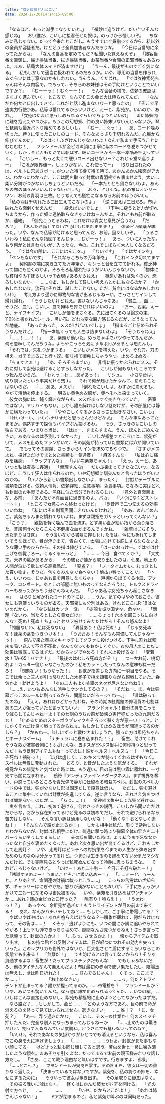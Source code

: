 ```yaml
---
title: "貧乏疫病どんとこい"
date: 2024-12-20T14:14:15+09:00
---
```

　「なるほど、もっと派手になりたいと。」
　「微妙に違うけど、だいたいそんな感じね」
　おい誰だ、こいしに接客任せた奴は。のっけから怪しいぞ。
　ちなみに私じゃない。だって今来たとこだし。もうすでに全員揃ってるから、私以外の全員が容疑者だ。けどどうせ全員加害者なんだろうな。
　「今日は当番的に余ってたからね」
　「なんの当番を定めてんだ？私聞いた覚えねえぞ」
　「接客当番を筆頭に、掃き掃除当番、拭き掃除当番、お茶当番や合間の正邪当番もあるわよ。まあ、結局大体メイドが済ますけど」
　「うーん、最後がものすごく気になる」
　私もしかして適当に扱われてるのだろうか。いや、専用の当番を作られるぐらいには丁寧なのかもしれない。うんうん。くたばれ。
　「では依神紫苑ちゃんはそんな内容で。でもって、そちらのお妹様はその手助けということでいいですか？」
　「むーーっ！！むぐーー！」
　そんな会話の横で、依頼の確認はさくさく進んでいく。ところで、なんでそこの金ピカは縛られてんだ。
　「なんだか何かと口出してきて、これだと話し進まないなーと思ったの」
　「そこで早速実力行使かあ。私等は慣れてるからいいけど、えーと、紫苑か。いいのか、あれ。」
　「女苑はたまに懲らしめられるぐらいでちょうどいいの」
　また姉妹間に難を抱えたやつかよ。もうこの幻想郷、仲の良い姉妹いないんじゃないか。琴と琵琶も最近バトり始めてるらしいし。
　「むー……ぐっ！」
　あ、コード噛み切った。縛りに使ったこいしのコード、そんなあっさり千切れるんだ。心臓から伸びてんのに。
　「ぷはっ！ふざけんじゃないわよ！なんで私まで手伝うことにむむむむ！」
　フランドールが金ピカの顔に丁寧に紫のコードを巻きつかせていく。しかし金ピカもただでは転ばず、細いコードから一本一本噛み千切っていく。
　「こいしー、もっと太くて硬いコード出せないー？これじゃ堂々巡りよー」
　「これが限界値ー。しょうがない、これ使ってー」
　取り出されたのは、ベルトに穴あきボールがついた待て待て待て待て、あかんあかん絵面がアカン。わかったわかった、ここは間を取って封獣の青羽根でも噛ませよう。太いし柔い分跡がつかないしちょうどいいだろ。
　「一本たりとも貸さないわよ。あんたの布のほうがいいんじゃないかしら」
　おう、ざけんな。私の布はオンリーワン、お前の青羽は三枚。どう考えても犠牲になるならお前のほうがいい。
　「私の羽は千切れたら三日生えてこないのよ」
　「逆に言えば三日だろ。布は破れたら面倒くせえんだ」
　「縫えばいいでしょ」
　「下手に縫うと効力が切れちまうから、作った奴に連絡取らなきゃいけねーんだよ。それともお前が取るか、連絡」
　「御免こうむるわね。これだけは貴女と意見が合うわ」
　「だろ？」
　「あんたら話してないで助けもむまむままま！」
　体金ピカ頭紫が喋った。いや、なんで私等が助けると思ってんだ、お前。図々しいぞ。
　「うるさいわね！私にそんな指図するんじゃ……むがーっ！」
　あっ、ついに入ったな。もう何がとは言わないが、入ったな、今の。これでしばらく大人しくなるだろう。
　「では今の隙に、ここにはんこを。」
　「ないです」
　「ではサインを」
　「ペンもないです」
　「それならこちらの万年筆を」
　「これインク切れてますよ」
　契約書の端に突き立てた万年筆が、キシっと音を立てて折れる。貧乏神って物にも効くのかよ。そろそろ私離れたほうがいいんじゃないか。
　「物体にも貧相やみすぼらしいって表現はあるからねえ」
　概念があれば効くのか。恐ろしいなおい。
　……なあ、もしかして貧しい考え方とかにもなるのか？
　「かもしれないな。流石にそれは、試したことない。ただ、貧血にはなるかもしれないわ」
　考え方より遥かに即物的な害が出るじゃねーか。さっさとサインして帰れ帰れ。
　「そうしたいけどねえ。書けないんじゃなあ」
　「貧血……血……そうだ、血判。こいし、血で拇印を押させればいいのよ」
　「おー、名案。えーと、ナイフナイフ」
　こいしが懐をまさぐる。先に出てくるのは論文の束、110％と書かれたシール、黒い布。どれも変な魔力感じるんだが、どうなってんだ地底。
　「あったあった。メスだけどいいでしょ」
　「指まるごと詰められそうなんだけど」
　「指一本無くっても人生は詰まないわよ」
　「そうじゃねえ」
　「……！……！！」
　あ、紫頭が動いた。めっちゃ手でバツ作ってるんだが、何を意味してんだろうな。よもやこっちを気にする余裕があるとは思えんし。
　「それでは、失礼つかまつる」
　こいしがメスを構えた。いや、それ刀。刀の構え。ガチでまるごと行く奴。斬り捨て御免しちゃうやつ。止めろ止めろ。
　「ちぇすとぉ！」
　「あ、そろそろまずい」
　非情に振りかぶられたメス。それに対して紫苑は避けることすらしなかった。
　こいしが何もないところですっ転んだからだ。
　「わわっ！わ……あがあっ！」
　ザシュ。
　小さな音は、切り裂いたという事実だけを残す。
　それで何が起きたかなんて、伝えることはないのだ。
　「……ああ、メスが」
　『倒れたこいしは、わずかに震えるも、やがて活動を停止する。
　明るい黄色の衣服が、赤へ朱へと染まっていく。
　彼女の胸には、鈍く輝きながらも、メスがまっすぐ突き立っていた。
　密室ではない。アリバイもない。しかし誰も解けはしない謎だけが、その部屋には静かに横たわっていた。』
　「ややこしくなるからさっさと起きなさい、こいし」
　「はいはーい。いいシナリオだと思ったんだけどなあ」
　そんな事件あってたまるか。偶然すぎて探偵もパイプぶん投げるわ。
　そう、さっきのはこいしの独白である。つまり本当は、
　「ははー、すまんすまん。うん、ほんとごめんなさい。ああなるのは予測してなかった」
　こいしが指差すところには、紫苑がいて、メスを止めたフランがいて、その紫苑が持っていた書類には穴が開いていて。
　でもってその書類、さっきからサインを求めてるやつで。
　「さすがメスよね。投げただけでまとめた書類も一気通貫」
　「麻雀すんな」
　「私は心に痛みを痛感」
　「ラップすんな」
　「はい次紫苑ちゃん！」
　「えっ。えーと、あいつと私は夜長に姦通」
　「無理すんな」
　だいぶ染まってきたなこいつ。なるほど、こうして狂人は作られるのか。いや幻想郷に馴染んだと言ったほうがいいのかね。
　「いいから新しい書類出しなさいよ、まったく」
　封獣がテーブルに書類を広げる。依頼人情報、依頼詳細、注意事項、免責事項。ちなみに実はどれも封獣のお手製である。写経に似た気分で作れるらしい。
　「意外と真面目よな、お前」
　「あんたが不真面目に過ぎるのよ、バカ」
　「いつになくどストレート！」
　「ところで女苑ちゃん終わったけど」
　「副音声で二つ伝えるの効率いいわね」
　「私にはその副音声聞こえないんだけれど」
　「ああ、めんごめんご。紫苑ちゃんまだ慣れてないよね。まずは親指をガリッといってくんない？」
　「こう？」
　親指を軽く噛んで血を流す。どす黒い血が細い指から滴り落ちた。普段何食べたらこんな不健康な血が出るんですかね。
　「雑草はごちそう、水たまりは甘露」
　そう言いながら書類に押し付けた指は、今にも折れてしまいそうなほどで。骨が浮き出て、青白くて、太陽に向けても庇にすらならないような薄い手のひらから、その指は伸びている。
　「はーいおっけー。ではでは仕上げを御覧じろー。くるくるーっと」
　「…………今日、食べてくか？」
　「大丈夫。天界の桃があるから」
　その彼女が懐から取り出したのは、仙果。地上の人間が泣いて欲しがる高級品だ。
　「窃盗？」
　「ノータイムかい。れっきとした貰い物よ。そうだ、何ならみんなで食べない？前払い料ってことで」
　「へえ、いいわね。じゃあお皿を用意しなくちゃ」
　戸棚から出てくる小皿、フォーク、コンポート。あとこの部屋に無いものってなんだろうな。トルクスドライバーもあったからもう分かんねえんだ。
　「じゃあ私は女苑ちゃん起こさなきゃ」
　はらりと解かれたコードの下には、……うん、記すのはやめておこう。彼女にも尊厳というものがある。天邪鬼にも分別はある。けれどここにR-18はないのだから。
　「なら私はカッター役」
　「赤羽を振り回すな、危ない」
　「問題『ないわ、当たるとしたら貴女だけ』」
　……ちょっ！六本全部こっちに向けんな！死ぬ！死ぬ！ちょっとセリフ被せてみただけだろ！そんな怒んなよ！
　「問題ないわ、私は死なない」
　「異議あり！私は死ぬ！」
　「じゃあ死ぬな！蓬莱の薬をつきつける！」
　「うおおお！そんなもん常備してんじゃねーっ！」
　飛んで来た薬瓶をキャッチしてソファに投げつける。下手に割れば粉末を吸い込んで不老不死化、なんてなってもおかしくない。あの月人のことだし効果は徹底してるはずだ。だからマジでやめろ！それ以上投げるな！
　「変若水！TA-65！バナナ！」
　「最後のはむしろ死ぬ方だぞ！」
　つーかお前、桃切れよ！カッター役じゃなかったのか！私をカットしたってなんの意味もねーだろ！
　「問題ない！もう切った！」
　封獣が指差した方向に一瞬目をやる。そこでは余った三人が引っ張りだした木椅子で桃を頬張りながら観戦していた。呑気かよ！助けようよ！
　「あの二人もよく喧嘩のネタが尽きないわねえ」
　「……え、いつもあんなに派手にケンカしてるの？」
　「そだねー。ま、今は弾幕ごっこのルールに則ってるから、問題ないだろーってねー。」
　「昔は破ってたのね」
　「ええ。あれはひどかったわね。その時期の紅魔館の修理費の七割はあの二人が担っていたと言ってもいい」
　フランドォォル！自分の罪をこっそり減らしてんじゃねーよ！その七割のうちお前が破壊の実行犯だったの九割だろぉ！
　「止めるためのスターボウブレイクをそろって弾く方が悪ーい！っと。とにかくそれだけ良く戦ってるからねぇ。もしかして止めるほうが間違ってるのかしら？」
　「かもねー。試しにずっと戦わせましょうか。勝った方は紫苑ちゃんとボーナスゲーム」
　「ナチュラルに巻き込まれた！？」
　畜生、助けてくれそうな奴が被害者側に！ふざけんな、五ボスがEXボス相手に何秒持つと思ってんだ！もう反則アイテムもねーってのに！誰かヘルス！ヘルスミー！
　「今日こそ死ね！鵺符っ！」
　叫びは虚しく、このキメラが待ってくれるはずもなく。スペルは無情に発動された。
　どろり、と音がしたような気がする。
　それが視覚からの錯覚だと気づいた時には、もう遅い。目の前は黒い雲に覆われ、一寸先すら闇に包まれる。
　鵺符『アンディファインドダークネス』。まず視界を奪い、戸惑っているところを青光弾で静かに仕留める暗殺スペル。封獣のスペルカードの中では、弾が少ないし形は固定だしで殺意は低い。
　ただし、弾を避けることに集中していれば封獣が突進してくる。逆に言うなら、それさえ気をつければ問題ない。のだが……
　「ちっ……！」
　全神経を集中して光弾を避ける。
　実を言おう。これ、初めて避ける。何せさっきの説明、こいしから聞いただけだからな。だから存在知ってるけど見るのは初めてだし、それで避けられるなら苦労はしない。
　そんな言い訳は通用しないがな！
　「動くな！おとなしく逝ね！」
　「そんなんで誰が止まるか！」
　しかも相手は私だ。周りで見物しないとわからないが、封獣は私相手にだけ、普通に撃つ時より弾幕全体の早さを二十パーぐらい早くしてるらしい。
　その話を聞いた時は、よく私今まで死ななかったなと自分を褒めたくなった。あれ？次々思い出が出てくるけど、これもしかして走馬灯？
　いや、走馬灯はピンチへの対抗策を今までの人生から弾き出すためのものなのは分かってるけど。つまりは生きるのを諦めてない分まだマシなんだけど。でも実際見るとやっぱ私死ぬんだなって冷静に思っちまうな。
　それどころじゃないけど。
　「いけー！あと二十秒ー！今日こそ打ち破れー！」
　「誘導するのよー！うまいことそこに誘い込めー！」
　「……えーと、うーんと。とりあえず、命関連の財禍は祓っとこう……」
　こっちの苦労はいざ知らず、ギャラリーはにぎやかだ。怒りが湧かないこともないが、下手にちょっかいかけて三対一になるのは御免被るね。
　いや、紫苑を引き込めばワンチャンか……あれ？姉の金ピカどこ行った？
　「隙有り！喰らえ！」
　「うぉわっ！？」
　あっやべ、余所見が過ぎた！もうトライデントが目の前まで来てる！
　あれ、なんかバチバチしてね？……もしかして、ご丁寧に帯電してる！？
　やばいやばやばい！あれを喰らえばどうなる？一瞬体が痺れて、隙だらけになって、その後は……！
　くそっ！逃げようにも、いつの間にか隅に追いやられてやがる！上も下も弾できっちり埋めて、隙間なんざ見つからねえ！さっき言ってた誘導って、封獣の方かよ！
　「…ちっ、させるかよ！」
　懐からアイテムを取り出す。
　私の持つ殆どの反則アイテムは、日が経つにつれその効力を失っていった。このレプリカも例外ではないが、巨大化させて盾にするくらいならこの状態でも出来る！
　「無駄だ！」
　でも防げるとは言ってないからな！そりゃ貫通するよな！畜生が！だってプラスチックだもんな！
　でもしゃあないだろ、他のアイテムなんて無えんだよ！布は最初の赤羽で使い果たしたし、陰陽玉は無えし、傘は昨日折れた！
　
　……詰んでるじゃん！
　くそっ、ここまでか……！
　
　
　
　
　「お止めなさい」
　
　
　
　
　
　……っ。何だ？トライデントが止まってる？誰かが握ってるのか。……帯電槍を？
　フランドールか？いや、あいつも驚いてんな。なら他に誰が止められるってんだ、こいつの槍。こいしはこんな直接止めないし、紫苑も積極的に止めようとしてなかったはずだ。
　なら誰だ？……もしかして、金ピ……
　「どのような方であれ、目の前で命が消えるのを黙って見てはいられません。退きなさい」
　……誰！？
　「じ、女苑？」
　「あー、弄り過ぎたかな」
　こいし、テメーの仕業か！何のスイッチ押したんだ、完全な別人になっちまってんじゃねーか！
　「……止めたのは驚きだけど、割って入るなんていい度胸ね。どうされても構わないってのね？」
　「いいわ。それであなたの気掛かりがひとつでも消えるというなら、私は喜んでこの身を火に捧げましょう」
　「……」
　…………うわぁ。封獣が見た事もない顔してる。
　けどきっと私も同じ顔してると思う。苦虫を舌と一緒に噛み潰したような顔を。まあそりゃ引くよな、だってまるでお前の親玉様みたいな話し方だし。
　「さあ、ここで戦う理由など無いはずです。行きますよ、皆様」
　「……どこへ？」
　フランドールが疑問を零す。その答えを、彼女は一切の曇りなく返した。
　「決まっているではないですか。紫苑を、私の誇りの姉を、幸せにするために」
　そういって彼女は歩き出す。
　その足取りに疑念はなく。
　その振る舞いに嘘はなく。
　軽くはにかんだ彼女がドアを開ける。
　「光の射す方へと」
　……
　
　……
　
　
　「いや、だからどこだよ！」
　「あれは姉さんじゃない！」
　
　ドアが閉まるのと、私と紫苑が叫ぶのは同時だった。
